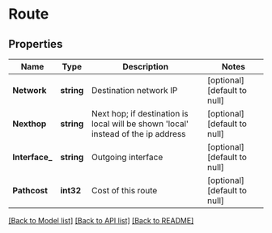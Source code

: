 # Route

## Properties
Name | Type | Description | Notes
------------ | ------------- | ------------- | -------------
**Network** | **string** | Destination network IP | [optional] [default to null]
**Nexthop** | **string** | Next hop; if destination is local will be shown &#39;local&#39; instead of the ip address | [optional] [default to null]
**Interface_** | **string** | Outgoing interface | [optional] [default to null]
**Pathcost** | **int32** | Cost of this route | [optional] [default to null]

[[Back to Model list]](../README.md#documentation-for-models) [[Back to API list]](../README.md#documentation-for-api-endpoints) [[Back to README]](../README.md)


